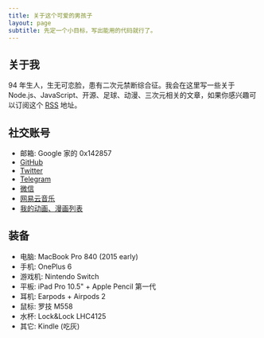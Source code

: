 ```yaml
---
title: 关于这个可爱的男孩子
layout: page
subtitle: 先定一个小目标，写出能用的代码就行了。
---
```


## 关于我

94 年生人，生无可恋脸，患有二次元禁断综合征。我会在这里写一些关于 Node.js、JavaScript、开源、足球、动漫、三次元相关的文章，如果你感兴趣可以订阅这个 <a href="/atom.xml">RSS</a> 地址。

## 社交账号

- 邮箱: Google 家的 0x142857
- [GitHub](https://github.com/egoist)
- [Twitter](https://twitter.com/_egoistlily)
- [Telegram](https://t.me/koyuki55)
- [微信](https://img.egoist.moe/2019-08-06-2421565100000_.pic_hd.jpg)
- [网易云音乐](http://music.163.com/#/user/home?id=12579252)
- [我的动画、漫画列表](https://anilist.co/user/egoistlily/)

## 装备

- 电脑: MacBook Pro 840 (2015 early)
- 手机: OnePlus 6
- 游戏机: Nintendo Switch
- 平板: iPad Pro 10.5" + Apple Pencil 第一代
- 耳机: Earpods + Airpods 2
- 鼠标: 罗技 M558
- 水杯: Lock&Lock LHC4125
- 其它: Kindle (吃灰)
